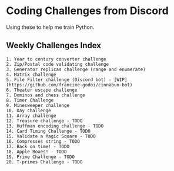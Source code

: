 # Coding Challenges from Discord

Using these to help me train Python.

## Weekly Challenges Index

    1. Year to century converter challenge
    2. Zip/Postal code validating challenge
    3. Generator replicas challenge (range and enumerate)
    4. Matrix challenge
    5. File Filter challenge (Discord bot) - [WIP](https://github.com/francine-godoi/cinnabun-bot)
    6. Theater escape challenge
    7. Dominos and chess challenge
    8. Timer Challenge
    9. Minesweeper challenge
    10. Day challenge
    11. Array challenge
    12. Treasure challenge - TODO
    13. Huffman encoding challenge - TODO
    14. Card Timing Challenge - TODO
    15. Validate a Magic Square​ - TODO
    16. Compresses string - TODO
    17. Back on time! - TODO
    18. Apple Boxes! - TODO
    19. Prime Challenge - TODO
    20. T-primes Challenge - TODO
